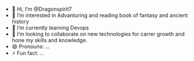 - 👋 Hi, I’m @Dragonspirit7
- 👀 I’m interested in Advanturing and reading book of fantasy and ancient history
- 🌱 I’m currently learning Devops
- 💞️ I’m looking to collaborate on new technologies for carrer growth and hone my skills and knowledge.
- 😄 Pronouns: ...
- ⚡ Fun fact: ...

<!---
Dragonspirit7/Dragonspirit7 is a ✨ special ✨ repository because its `README.md` (this file) appears on your GitHub profile.
You can click the Preview link to take a look at your changes.
--->
